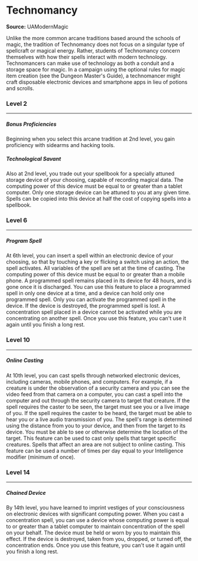 # Technomancy

**Source:** UAModernMagic

Unlike the more common arcane traditions based around the schools of magic, the tradition of Technomancy does not focus on a singular type of spellcraft or magical energy. Rather, students of Technomancy concern themselves with how their spells interact with modern technology.
Technomancers can make use of technology as both a conduit and a storage space for magic. In a campaign using the optional rules for magic item creation (see the Dungeon Master's Guide), a technomancer might craft disposable electronic devices and smartphone apps in lieu of potions and scrolls.

### Level 2
---
##### **Bonus Proficiencies**
Beginning when you select this arcane tradition at 2nd level, you gain proficiency with sidearms and hacking tools.

##### **Technological Savant**
Also at 2nd level, you trade out your spellbook for a specially attuned storage device of your choosing, capable of recording magical data. The computing power of this device must be equal to or greater than a tablet computer. Only one storage device can be attuned to you at any given time. Spells can be copied into this device at half the cost of copying spells into a spellbook.

### Level 6
---
##### **Program Spell**
At 6th level, you can insert a spell within an electronic device of your choosing, so that by touching a key or flicking a switch using an action, the spell activates. All variables of the spell are set at the time of casting. The computing power of this device must be equal to or greater than a mobile phone.
A programmed spell remains placed in its device for 48 hours, and is gone once it is discharged. You can use this feature to place a programmed spell in only one device at a time, and a device can hold only one programmed spell. Only you can activate the programmed spell in the device. If the device is destroyed, the programmed spell is lost.
A concentration spell placed in a device cannot be activated while you are concentrating on another spell. Once you use this feature, you can't use it again until you finish a long rest.

### Level 10
---
##### **Online Casting**
At 10th level, you can cast spells through networked electronic devices, including cameras, mobile phones, and computers. For example, if a creature is under the observation of a security camera and you can see the video feed from that camera on a computer, you can cast a spell into the computer and out through the security camera to target that creature.
If the spell requires the caster to be seen, the target must see you or a live image of you. If the spell requires the caster to be heard, the target must be able to hear you or a live audio transmission of you. The spell's range is determined using the distance from you to your device, and then from the target to its device. You must be able to see or otherwise determine the location of the target. This feature can be used to cast only spells that target specific creatures. Spells that affect an area are not subject to online casting.
This feature can be used a number of times per day equal to your Intelligence modifier (minimum of once).

### Level 14
---
##### **Chained Device**
By 14th level, you have learned to imprint vestiges of your consciousness on electronic devices with significant computing power. When you cast a concentration spell, you can use a device whose computing power is equal to or greater than a tablet computer to maintain concentration of the spell on your behalf. The device must be held or worn by you to maintain this effect. If the device is destroyed, taken from you, dropped, or turned off, the concentration ends. Once you use this feature, you can't use it again until you finish a long rest.
